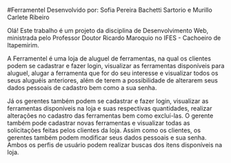 #Ferramentel
Desenvolvido por: Sofia Pereira Bachetti Sartorio e Murillo Carlete Ribeiro


Olá! Este trabalho é um projeto da disciplina de Desenvolvimento Web, ministrada pelo Professor Doutor Ricardo Maroquio no IFES - Cachoeiro de Itapemirim.

A Ferramentel é uma loja de aluguel de ferramentas, na qual os clientes podem se cadastrar e fazer login, visualizar as ferramentas disponíveis para aluguel, alugar a ferramenta que for do seu interesse e visualizar todos os seus aluguéis anteriores, além de terem a possibilidade de alterarem seus dados pessoais de cadastro bem como a sua senha.

Já os gerentes também podem se cadastrar e fazer login, visualizar as ferramentas disponíveis na loja e suas respectivas quantidades, realizar alterações no cadastro das ferramentas bem como excluí-las. O gerente também pode cadastrar novas ferramentas e visualizar todas as solicitações feitas pelos clientes da loja. Assim como os clientes, os gerentes também podem modificar seus dados pessoais e sua senha. Ambos os perfis de usuário podem realizar buscas dos itens disponíveis na loja.